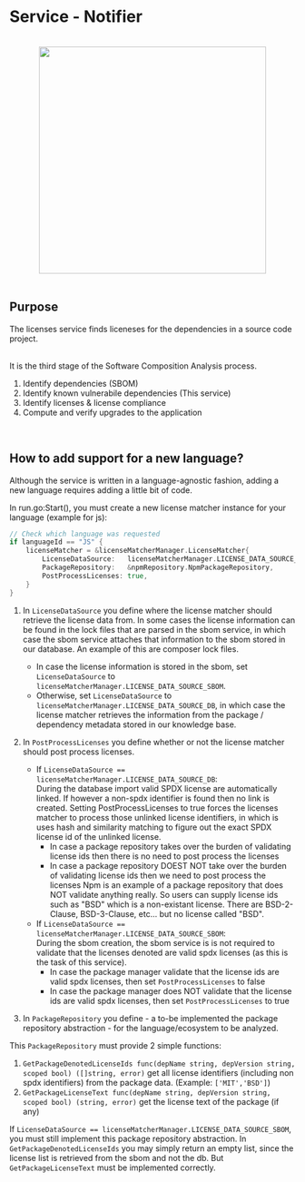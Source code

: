 # Service - Notifier

<br>

<div align="center">
    <img src="https://user-images.githubusercontent.com/124595411/233356880-fdc7ea8a-8b1d-4991-8726-67b47e91df9e.svg" width="400px" />
</div>

<br>

## Purpose

The licenses service finds liceneses for the dependencies in a source code project. 

<br> It is the third stage of the Software Composition Analysis process.

1. Identify dependencies (SBOM)
2. Identify known vulnerabile dependencies (This service)
3. Identify licenses & license compliance
4. Compute and verify upgrades to the application

<br>


## How to add support for a new language?

Although the service is written in a language-agnostic fashion, adding a new language requires adding a little bit of code.

In run.go:Start(), you must create a new license matcher instance for your language (example for js):
```go
// Check which language was requested
if languageId == "JS" {
    licenseMatcher = &licenseMatcherManager.LicenseMatcher{
        LicenseDataSource:   licenseMatcherManager.LICENSE_DATA_SOURCE_DB,
        PackageRepository:   &npmRepository.NpmPackageRepository,
        PostProcessLicenses: true,
    }
}
```
1. In `LicenseDataSource` you define where the license matcher should retrieve the license data from. In some cases the license information can be found in the lock files that are parsed in the sbom service, in which case the sbom service attaches that information to the sbom stored in our database. 
   An example of this are composer lock files.
   - In case the license information is stored in the sbom, set `LicenseDataSource` to `licenseMatcherManager.LICENSE_DATA_SOURCE_SBOM`.
   - Otherwise, set `LicenseDataSource` to `licenseMatcherManager.LICENSE_DATA_SOURCE_DB`, in which case the license matcher retrieves the information from the package / dependency metadata stored in our knowledge base.
2. In `PostProcessLicenses` you define whether or not the license matcher should post process licenses. 

   - If `LicenseDataSource == licenseMatcherManager.LICENSE_DATA_SOURCE_DB`:<br>
   During the database import valid SPDX license are automatically linked. 
   If however a non-spdx identifier is found then no link is created. Setting PostProcessLicenses to true forces the licenses matcher to process those unlinked license identifiers, in which is uses hash and similarity matching to figure out the exact SPDX license id of the unlinked license.
        - In case a package repository takes over the burden of validating license ids then there is no need to post process the licenses
        - In case a package repository DOEST NOT take over the burden of validating license ids then we need to post process the licenses
          Npm is an example of a package repository that does NOT validate anything really.
          So users can supply license ids such as "BSD" which is a non-existant license.
          There are BSD-2-Clause, BSD-3-Clause, etc... but no license called "BSD".
   - If `LicenseDataSource == licenseMatcherManager.LICENSE_DATA_SOURCE_SBOM`:<br>
   During the sbom creation, the sbom service is is not required to validate that the licenses denoted are valid spdx licenses (as this is the task of this service).
        - In case the package manager validate that the license ids are valid spdx licenses, then set `PostProcessLicenses` to false
        - In case the package manager does NOT validate that the license ids are valid spdx licenses, then set `PostProcessLicenses` to true


3. In `PackageRepository` you define - a to-be implemented the package repository abstraction - for the language/ecosystem to be analyzed.
 

This `PackageRepository` must provide 2 simple functions:
1. `GetPackageDenotedLicenseIds func(depName string, depVersion string, scoped bool) ([]string, error)` get all license identifiers (including non spdx identifiers) from the package data. (Example: `['MIT','BSD']`)
2. `GetPackageLicenseText func(depName string, depVersion string, scoped bool) (string, error)` get the license text of the package (if any)

If `LicenseDataSource == licenseMatcherManager.LICENSE_DATA_SOURCE_SBOM`, you must still implement this package repository abstraction. In `GetPackageDenotedLicenseIds` you may simply return an empty list, since the license list is retrieved from the sbom and not the db. But `GetPackageLicenseText` must be implemented correctly.